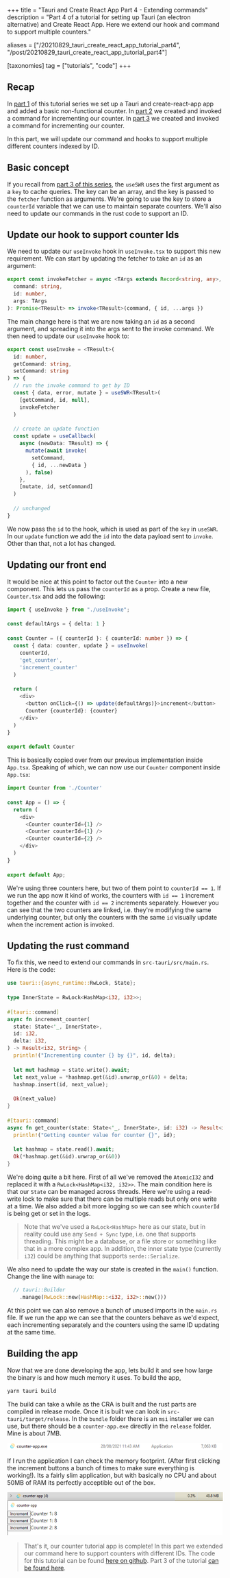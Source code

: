 +++
title = "Tauri and Create React App Part 4 - Extending commands"
description = "Part 4 of a tutorial for setting up Tauri (an electron alternative) and Create React App. Here we extend our hook and command to support multiple counters."

aliases = ["/20210829_tauri_create_react_app_tutorial_part4", "/post/20210829_tauri_create_react_app_tutorial_part4"]

[taxonomies]
tag = ["tutorials", "code"]
+++

## Recap

In [part 1](/post/20210826_tauri_create_react_app_tutorial_part1) of this
tutorial series we set up a Tauri and create-react-app app and added a basic
non-functional counter. In [part
2](/post/20210827_tauri_create_react_app_tutorial_part2) we created and invoked
a command for incrementing our counter. In [part
3](/post/20210828_tauri_create_react_app_tutorial_part3) we created and invoked
a command for incrementing our counter.

In this part, we will update our command and hooks to support multiple different
counters indexed by ID.

## Basic concept

If you recall from [part 3 of this
series](/post/20210830_tauri_create_react_app_tutorial_part3), the `useSWR` uses
the first argument as a `key` to cache queries. The key can be an array, and the
key is passed to the `fetcher` function as arguments. We're going to use the key
to store a `counterId` variable that we can use to maintain separate counters.
We'll also need to update our commands in the rust code to support an ID.

## Update our hook to support counter Ids

We need to update our `useInvoke` hook in `useInvoke.tsx` to support this new
requirement. We can start by updating the fetcher to take an `id` as an
argument:

```typescript
export const invokeFetcher = async <TArgs extends Record<string, any>, TResult>(
  command: string,
  id: number,
  args: TArgs
): Promise<TResult> => invoke<TResult>(command, { id, ...args })
```

The main change here is that we are now taking an `id` as a second argument, and
spreading it into the args sent to the invoke command. We then need to update
our `useInvoke` hook to:

```typescript
export const useInvoke = <TResult>(
  id: number,
  getCommand: string,
  setCommand: string
) => {
  // run the invoke command to get by ID
  const { data, error, mutate } = useSWR<TResult>(
    [getCommand, id, null],
    invokeFetcher
  )

  // create an update function
  const update = useCallback(
    async (newData: TResult) => {
      mutate(await invoke(
        setCommand,
        { id, ...newData }
      ), false)
    },
    [mutate, id, setCommand]
  )

  // unchanged
}
```

We now pass the `id` to the hook, which is used as part of the `key` in
`useSWR`. In our `update` function we add the `id` into the data payload sent to
`invoke`. Other than that, not a lot has changed.

## Updating our front end

It would be nice at this point to factor out the `Counter` into a new component.
This lets us pass the `counterId` as a prop. Create a new file, `Counter.tsx`
and add the following:

```typescript
import { useInvoke } from "./useInvoke";

const defaultArgs = { delta: 1 }

const Counter = ({ counterId }: { counterId: number }) => {
  const { data: counter, update } = useInvoke(
    counterId,
    'get_counter',
    'increment_counter'
  )

  return (
    <div>
      <button onClick={() => update(defaultArgs)}>increment</button>
      Counter {counterId}: {counter}
    </div>
  )
}

export default Counter
```

This is basically copied over from our previous implementation inside `App.tsx`.
Speaking of which, we can now use our `Counter` component inside `App.tsx`:

```typescript
import Counter from './Counter'

const App = () => {
  return (
    <div>
      <Counter counterId={1} />
      <Counter counterId={1} />
      <Counter counterId={2} />
    </div>
  )
}

export default App;
```

We're using three counters here, but two of them point to `counterId == 1`. If
we run the app now it kind of works, the counters with `id == 1` increment
together and the counter with `id == 2` increments separately. However you can
see that the two counters are linked, i.e. they're modifying the same underlying
counter, but only the counters with the same `id` visually update when the
increment action is invoked.

## Updating the rust command

To fix this, we need to extend our commands in `src-tauri/src/main.rs`. Here is
the code:

```rust
use tauri::{async_runtime::RwLock, State};

type InnerState = RwLock<HashMap<i32, i32>>;

#[tauri::command]
async fn increment_counter(
  state: State<'_, InnerState>,
  id: i32,
  delta: i32,
) -> Result<i32, String> {
  println!("Incrementing counter {} by {}", id, delta);

  let mut hashmap = state.write().await;
  let next_value = *hashmap.get(&id).unwrap_or(&0) + delta;
  hashmap.insert(id, next_value);

  Ok(next_value)
}

#[tauri::command]
async fn get_counter(state: State<'_, InnerState>, id: i32) -> Result<i32, String> {
  println!("Getting counter value for counter {}", id);

  let hashmap = state.read().await;
  Ok(*hashmap.get(&id).unwrap_or(&0))
}
```

We're doing quite a bit here. First of all we've removed the `AtomicI32` and
replaced it with a `RwLock<HashMap<i32, i32>>`. The main condition here is that
our `State` can be managed across threads. Here we're using a read-write lock to
make sure that there can be multiple reads but only one write at a time. We also
added a bit more logging so we can see which `counterId` is being get or set in
the logs.

> Note that we've used a `RwLock<HashMap>` here as our state, but in reality
> could use any `Send + Sync` type, i.e. one that supports threading. This might
> be a database, or a file store or something like that in a more complex app.
> In addition, the inner state type (currently `i32`) could be anything that
> supports `serde::Serialize`.

We also need to update the way our state is created in the `main()` function.
Change the line with `manage` to:

```rust
  // tauri::Builder
    .manage(RwLock::new(HashMap::<i32, i32>::new()))
```

At this point we can also remove a bunch of unused imports in the `main.rs`
file. If we run the app we can see that the counters behave as we'd expect, each
incrementing separately and the counters using the same ID updating at the same
time.

## Building the app

Now that we are done developing the app, lets build it and see how large the
binary is and how much memory it uses. To build the app,

```bash
yarn tauri build
```

The build can take a while as the CRA is built and the rust parts are compiled
in release mode. Once it is built we can look in `src-tauri/target/release`. In
the `bundle` folder there is an `msi` installer we can use, but there should be
a `counter-app.exe` directly in the `release` folder. Mine is about 7MB.

![The binary size of the built Tauri app](tauri-step2-binary.png)

If I run the application I can check the memory footprint. (After first clicking
the increment buttons a bunch of times to make sure everything is working!). Its
a fairly slim application, but with basically no CPU and about 50MB of RAM its
perfectly acceptible out of the box.

![The resource usage of the built Tauri app](tauri-step2-resources.png)

> That's it, our counter tutorial app is complete! In this part we extended our
> command here to support counters with different IDs. The code for this
> tutorial can be found [here on
> github](https://github.com/will-hart/tauri-cra-tutorial/tree/0f664071e266d45c153efeabf43c09d588c5c907).
> Part 3 of the tutorial [can be found
> here](/post/20210828_tauri_create_react_app_tutorial_part3).
